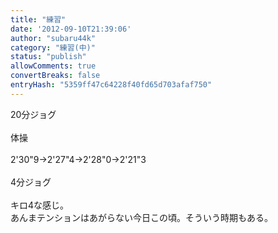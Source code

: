 ```yaml
---
title: "練習"
date: '2012-09-10T21:39:06'
author: "subaru44k"
category: "練習(中)"
status: "publish"
allowComments: true
convertBreaks: false
entryHash: "5359ff47c64228f40fd65d703afaf750"
---
```

20分ジョグ<br>
<br>
体操<br>
<br>
2'30"9→2'27"4→2'28"0→2'21"3<br>
<br>
4分ジョグ<br>
<br>
キロ4な感じ。<br>
あんまテンションはあがらない今日この頃。そういう時期もある。
